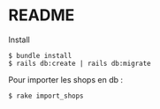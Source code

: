 # README

Install

	$ bundle install
	$ rails db:create | rails db:migrate

Pour importer les shops en db :

	$ rake import_shops
